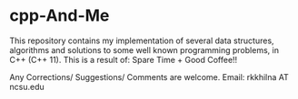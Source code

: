 # cpp-And-Me
This repository contains my implementation of several data structures, algorithms and solutions to some well known programming problems, in C++ (C++ 11). This is a result of: Spare Time + Good Coffee!!

Any Corrections/ Suggestions/ Comments are welcome. Email: rkkhilna AT ncsu.edu
